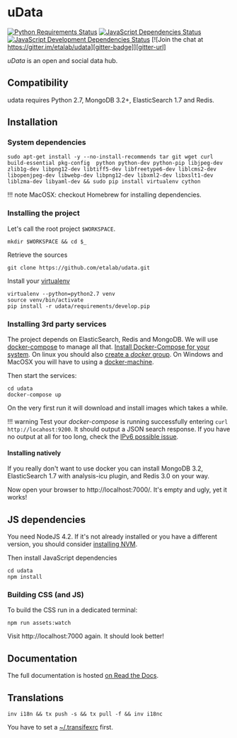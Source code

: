 # uData

[![Python Requirements Status][requires-io-badge]][requires-io-url]
[![JavaScript Dependencies Status][david-dm-badge]][david-dm-url]
[![JavaScript Development Dependencies Status][david-dm-dev-badge]][david-dm-dev-url]
[![Join the chat at https://gitter.im/etalab/udata][gitter-badge]][gitter-url]


_uData_ is an open and social data hub.

## Compatibility

udata requires Python 2.7, MongoDB 3.2+, ElasticSearch 1.7 and Redis.

## Installation

### System dependencies

```shell
sudo apt-get install -y --no-install-recommends tar git wget curl build-essential pkg-config  python python-dev python-pip libjpeg-dev zlib1g-dev libpng12-dev libtiff5-dev libfreetype6-dev liblcms2-dev libopenjpeg-dev libwebp-dev libpng12-dev libxml2-dev libxslt1-dev liblzma-dev libyaml-dev && sudo pip install virtualenv cython
```

!!! note
    MacOSX: checkout Homebrew for installing dependencies.

### Installing the project

Let's call the root project `$WORKSPACE`.

```shell
mkdir $WORKSPACE && cd $_
```

Retrieve the sources

```shell
git clone https://github.com/etalab/udata.git
```

Install your [virtualenv][]

```shell
virtualenv --python=python2.7 venv
source venv/bin/activate
pip install -r udata/requirements/develop.pip
```

### Installing 3rd party services

The project depends on ElasticSearch, Redis and MongoDB. We will use [docker-compose][] to manage all that.
[Install Docker-Compose for your system][docker-compose-install].
On linux you should also [create a _docker_ group][docker-compose-group].
On Windows and MacOSX you will have to using a [docker-machine][].

Then start the services:

```shell
cd udata
docker-compose up
```

On the very first run it will download and install images which takes a while.

!!! warning
    Test your _docker-compose_ is running successfully entering `curl http://locahost:9200`.
    It should output a JSON search response.
    If you have no output at all for too long,
    check the [IPv6 possible issue](https://github.com/docker/docker/issues/2174#issuecomment-35697655).

#### Installing natively

If you really don't want to use docker you can install MongoDB 3.2,
ElasticSearch 1.7 with analysis-icu plugin, and Redis 3.0 on your way.

Now open your browser to http://localhost:7000/. It's empty and ugly, yet it works!

## JS dependencies

You need NodeJS 4.2. If it's not already installed or you have a different version,
you should consider [installing NVM][nvm-install].

Then install JavaScript dependencies

```shell
cd udata
npm install
```

### Building CSS (and JS)

To build the CSS run in a dedicated terminal:

```shell
npm run assets:watch
```

Visit http://localhost:7000 again. It should look better!

## Documentation

The full documentation is hosted [on Read the Docs][official-doc].

## Translations

```shell
inv i18n && tx push -s && tx pull -f && inv i18nc
```

You have to set a [~/.transifexrc][transifexrc] first.

[docker-compose]: https://docs.docker.com/compose/
[docker-compose-install]: https://docs.docker.com/compose/install/
[docker-compose-group]: https://docs.docker.com/engine/installation/linux/ubuntulinux/#create-a-docker-group
[docker-machine]: https://docs.docker.com/machine/overview/
[official-doc]: https://udata.readthedocs.org/
[transifexrc]: http://docs.transifex.com/client/config/
[virtualenv]: https://virtualenv.readthedocs.org/
[nvm-install]: https://github.com/creationix/nvm#installation

[requires-io-url]: https://requires.io/github/etalab/udata/requirements/?branch=master
[requires-io-badge]: https://requires.io/github/etalab/udata/requirements.png?branch=master
[david-dm-url]: https://david-dm.org/etalab/udata
[david-dm-badge]: https://img.shields.io/david/etalab/udata.svg
[david-dm-dev-url]: https://david-dm.org/etalab/udata#info=devDependencies
[david-dm-dev-badge]: https://david-dm.org/etalab/udata/dev-status.svg
[gitter-badge]: https://badges.gitter.im/Join%20Chat.svg
[gitter-url]: https://gitter.im/etalab/udata
